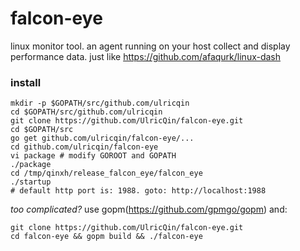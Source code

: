 falcon-eye
==========

linux monitor tool. an agent running on your host collect and display performance data. just like https://github.com/afaqurk/linux-dash


### install

```
mkdir -p $GOPATH/src/github.com/ulricqin
cd $GOPATH/src/github.com/ulricqin
git clone https://github.com/UlricQin/falcon-eye.git
cd $GOPATH/src
go get github.com/ulricqin/falcon-eye/...
cd github.com/ulricqin/falcon-eye
vi package # modify GOROOT and GOPATH
./package
cd /tmp/qinxh/release_falcon_eye/falcon_eye
./startup
# default http port is: 1988. goto: http://localhost:1988
```

*too complicated?* use gopm(https://github.com/gpmgo/gopm) and:
```
git clone https://github.com/UlricQin/falcon-eye.git
cd falcon-eye && gopm build && ./falcon-eye
```
